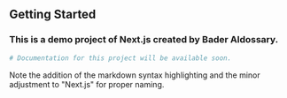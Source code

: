 ## Getting Started

### This is a demo project of Next.js created by Bader Aldossary.

```bash
# Documentation for this project will be available soon.
```

Note the addition of the markdown syntax highlighting and the minor adjustment to "Next.js" for proper naming.
